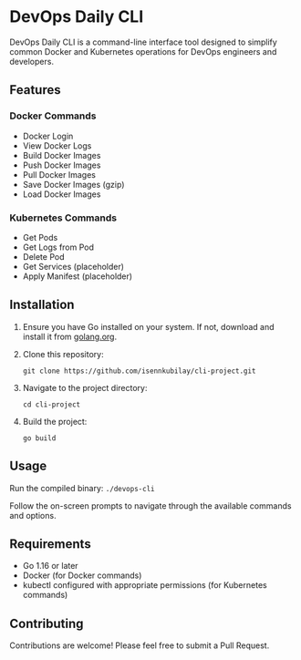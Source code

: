 # DevOps Daily CLI

DevOps Daily CLI is a command-line interface tool designed to simplify common Docker and Kubernetes operations for DevOps engineers and developers.

## Features

### Docker Commands
- Docker Login
- View Docker Logs
- Build Docker Images
- Push Docker Images
- Pull Docker Images
- Save Docker Images (gzip)
- Load Docker Images

### Kubernetes Commands
- Get Pods
- Get Logs from Pod
- Delete Pod
- Get Services (placeholder)
- Apply Manifest (placeholder)

## Installation

1. Ensure you have Go installed on your system. If not, download and install it from [golang.org](https://golang.org/).

2. Clone this repository:
   ```
   git clone https://github.com/isennkubilay/cli-project.git
   ```

3. Navigate to the project directory:
   ```
   cd cli-project
   ```

4. Build the project:
   ```
   go build
   ```

## Usage

Run the compiled binary: `./devops-cli`


Follow the on-screen prompts to navigate through the available commands and options.

## Requirements

- Go 1.16 or later
- Docker (for Docker commands)
- kubectl configured with appropriate permissions (for Kubernetes commands)

## Contributing

Contributions are welcome! Please feel free to submit a Pull Request.
